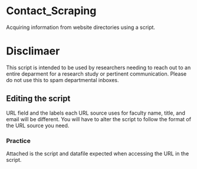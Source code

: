 # Contact_Scraping
Acquiring information from website directories using a script. 

# Disclimaer
This script is intended to be used by researchers needing to reach out to an entire deparment for a research study or pertinent communication. Please do not use this to spam departmental inboxes.

## Editing the script 
URL field and the labels each URL source uses for faculty name, title, and email will be different. You will have to alter the script to follow the format of the URL source you need. 

### Practice
Attached is the script and datafile expected when accessing the URL in the script. 
